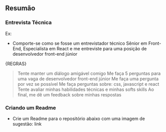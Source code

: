 ## Resumão

### Entrevista Técnica

Ex:

- Comporte-se como se fosse um entrevistador técnico Sênior em Front-End, Especialista em React e me entreviste para uma posição de desenvolvedor front-end júnior

{REGRAS}
> Tente manter um diálogo amigável comigo
> Me faça 5 perguntas para uma vaga de desenvolvedor front-end júnior
> Me faça uma pergunta por vez se possível
> Me faça perguntas sobre: css, javascript e react
> Tente avaliar minhas habilidades técnicas e minhas softs skills
> Ao final, me dê um feedback sobre minhas respostas


### Criando um Readme 

- Crie um Readme para o repositório abaixo com uma imagem de sugestão:
link